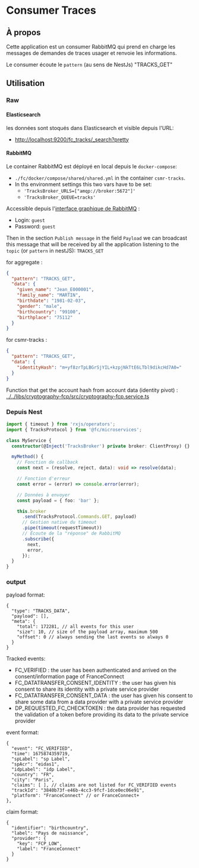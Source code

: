# Consumer Traces

## À propos

Cette application est un consumer RabbitMQ qui prend en charge les messages de demandes de traces usager et renvoie les informations.

Le consumer écoute le `pattern` (au sens de NestJs) "TRACKS_GET"

## Utilisation

### Raw

#### Elasticsearch

les données sont stoqués dans Elasticsearch et visible depuis l'URL:

- [http://localhost:9200/fc_tracks/\_search?pretty](http://localhost:9200/fc_tracks/_search?pretty)

#### RabbitMQ

Le container RabbitMQ est déployé en local depuis le `docker-compose`:

- `./fc/docker/compose/shared/shared.yml` in the container `csmr-tracks`.
- In ths environment settings this two vars have to be set:
  - `'TracksBroker_URLS=["amqp://broker:5672"]'`
  - `'TracksBroker_QUEUE=tracks'`

Accessible depuis l'[interface graphique de RabbitMQ](http://localhost:15673/#/queues/%2F/tracks) :

- Login: `guest`
- Password: `guest`

Then in the section `Publish message` in the field `Payload` we can broadcast
this message that will be received by all the application listening to the `topic` (or `pattern` in nestJS): `TRACKS_GET`

for aggregate :

```json
{
  "pattern": "TRACKS_GET",
  "data": {
    "given_name": "Jean_E000001",
    "family_name": "MARTIN",
    "birthdate": "1981-02-03",
    "gender": "male",
    "birthcountry": "99100",
    "birthplace": "75112"
  }
}
```

for csmr-tracks :

```json
{
  "pattern": "TRACKS_GET",
  "data": {
    "identityHash": "m+yf8zrTpLBGrSjYIL+kzpjNkTtE6LTbl9dikcHd7A0="
  }
}
```

Function that get the account hash from account data (identity pivot) :
[../../libs/cryptography-fcp/src/cryptography-fcp.service.ts](<computeIdentityHash(pivotIdentity)>)

### Depuis Nest

```typescript
import { timeout } from 'rxjs/operators';
import { TracksProtocol } from '@fc/microservices';

class MyService {
  constructor(@Inject('TracksBroker') private broker: ClientProxy) {}

  myMethod() {
    // Fonction de callback
    const next = (resolve, reject, data): void => resolve(data);

    // Fonction d'erreur
    const error = (error) => console.error(error);

    // Données à envoyer
    const payload = { foo: 'bar' };

    this.broker
      .send(TracksProtocol.Commands.GET, payload)
      // Gestion native du timeout
      .pipe(timeout(requestTimeout))
      // Écoute de la "réponse" de RabbitMQ
      .subscribe({
        next,
        error,
      });
  }
}
```

### output

payload format:

```
{
  "type": "TRACKS_DATA",
  "payload": [],
  "meta": {
    "total": 172281, // all events for this user
    "size": 10, // size of the payload array, maximum 500
    "offset": 0 // always sending the last events so always 0
  }
}
```

Tracked events:

- FC_VERIFIED : the user has been authenticated and arrived on the consent/information page of FranceConnect
- FC_DATATRANSFER_CONSENT_IDENTITY : the user has given his consent to share its identity with a private service provider
- FC_DATATRANSFER_CONSENT_DATA : the user has given his consent to share some data from a data provider with a private service provider
- DP_REQUESTED_FC_CHECKTOKEN : the data provider has requested the validation of a token before providing its data to the private service provider

event format:

```
{
  "event": "FC_VERIFIED",
  "time": 1675874359719,
  "spLabel": "sp Label",
  "spAcr": "eidas1",
  "idpLabel": "idp Label",
  "country": "FR",
  "city": "Paris",
  "claims": [ ], // claims are not listed for FC_VERIFIED events
  "trackId": "3840b73f-e46b-4cc3-9fcf-1dce0ec06e91",
  "platform": "FranceConnect" // or FranceConnect+
},
```

claim format:

```
{
  "identifier": "birthcountry",
  "label": "Pays de naissance",
  "provider": {
    "key": "FCP_LOW",
    "label": "FranceConnect"
  }
}
```
